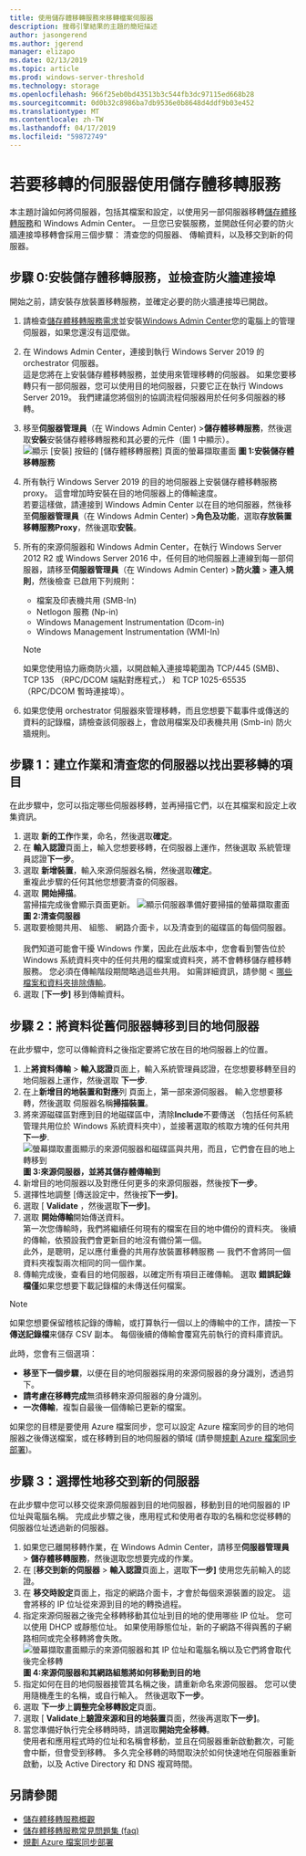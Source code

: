 ```yaml
---
title: 使用儲存體移轉服務來移轉檔案伺服器
description: 搜尋引擎結果的主題的簡短描述
author: jasongerend
ms.author: jgerend
manager: elizapo
ms.date: 02/13/2019
ms.topic: article
ms.prod: windows-server-threshold
ms.technology: storage
ms.openlocfilehash: 966f25eb0bd43513b3c544fb3dc97115ed668b28
ms.sourcegitcommit: 0d0b32c8986ba7db9536e0b8648d4ddf9b03e452
ms.translationtype: MT
ms.contentlocale: zh-TW
ms.lasthandoff: 04/17/2019
ms.locfileid: "59872749"
---
```

# <a name="use-storage-migration-service-to-migrate-a-server"></a>若要移轉的伺服器使用儲存體移轉服務

本主題討論如何將伺服器，包括其檔案和設定，以使用另一部伺服器移轉[儲存體移轉服務](overview.md)和 Windows Admin Center。 一旦您已安裝服務，並開啟任何必要的防火牆連接埠移轉會採用三個步驟： 清查您的伺服器、 傳輸資料，以及移交到新的伺服器。

## <a name="step-0-install-storage-migration-service-and-check-firewall-ports"></a>步驟 0:安裝儲存體移轉服務，並檢查防火牆連接埠

開始之前，請安裝存放裝置移轉服務，並確定必要的防火牆連接埠已開啟。

1. 請檢查[儲存體移轉服務需求](overview.md#requirements)並安裝[Windows Admin Center](../../manage/windows-admin-center/understand/windows-admin-center.md)您的電腦上的管理伺服器，如果您還沒有這麼做。
2. 在 Windows Admin Center，連接到執行 Windows Server 2019 的 orchestrator 伺服器。 <br>這是您將在上安裝儲存體移轉服務，並使用來管理移轉的伺服器。 如果您要移轉只有一部伺服器，您可以使用目的地伺服器，只要它正在執行 Windows Server 2019。 我們建議您將個別的協調流程伺服器用於任何多伺服器的移轉。
1. 移至**伺服器管理員**（在 Windows Admin Center) >**儲存體移轉服務**，然後選取**安裝**安裝儲存體移轉服務和其必要的元件（圖 1 中顯示）。
    ![顯示 [安裝] 按鈕的 [儲存體移轉服務] 頁面的螢幕擷取畫面](media/migrate/install.png) **圖 1:安裝儲存體移轉服務**
1. 所有執行 Windows Server 2019 的目的地伺服器上安裝儲存體移轉服務 proxy。 這會增加時安裝在目的地伺服器上的傳輸速度。 <br>若要這樣做，請連接到 Windows Admin Center 以在目的地伺服器，然後移至**伺服器管理員**（在 Windows Admin Center) >**角色及功能**，選取**存放裝置移轉服務Proxy**，然後選取**安裝**。
1. 所有的來源伺服器和 Windows Admin Center，在執行 Windows Server 2012 R2 或 Windows Server 2016 中，任何目的地伺服器上連線到每一部伺服器，請移至**伺服器管理員**（在 Windows Admin Center) >**防火牆**  > **連入規則**，然後檢查 已啟用下列規則：
    - 檔案及印表機共用 (SMB-In)
    - Netlogon 服務 (Np-in)
    - Windows Management Instrumentation (Dcom-in)
    - Windows Management Instrumentation (WMI-In)

   > [!NOTE]
   > 如果您使用協力廠商防火牆，以開啟輸入連接埠範圍為 TCP/445 (SMB)、 TCP 135 （RPC/DCOM 端點對應程式，） 和 TCP 1025-65535 （RPC/DCOM 暫時連接埠）。

1. 如果您使用 orchestrator 伺服器來管理移轉，而且您想要下載事件或傳送的資料的記錄檔，請檢查該伺服器上，會啟用檔案及印表機共用 (Smb-in) 防火牆規則。

## <a name="step-1-create-a-job-and-inventory-your-servers-to-figure-out-what-to-migrate"></a>步驟 1：建立作業和清查您的伺服器以找出要移轉的項目

在此步驟中，您可以指定哪些伺服器移轉，並再掃描它們，以在其檔案和設定上收集資訊。

1. 選取 **新的工作**作業，命名，然後選取**確定**。
1. 在 **輸入認證**頁面上，輸入您想要移轉，在伺服器上運作，然後選取 系統管理員認證**下一步**。
1. 選取 **新增裝置**，輸入來源伺服器名稱，然後選取**確定**。 <br>重複此步驟的任何其他您想要清查的伺服器。
1. 選取 **開始掃描**。<br>當掃描完成後會顯示頁面更新。
    ![顯示伺服器準備好要掃描的螢幕擷取畫面](media/migrate/inventory.png) **圖 2:清查伺服器**
1. 選取要檢閱共用、 組態、 網路介面卡，以及清查到的磁碟區的每個伺服器。 <br><br>我們知道可能會干擾 Windows 作業，因此在此版本中，您會看到警告位於 Windows 系統資料夾中的任何共用的檔案或資料夾，將不會轉移儲存體移轉服務。 您必須在傳輸階段期間略過這些共用。 如需詳細資訊，請參閱 <<c0> [ 哪些檔案和資料夾排除傳輸](faq.md#excluded-files)。
1. 選取 [**下一步]** 移到傳輸資料。

## <a name="step-2-transfer-data-from-your-old-servers-to-the-destination-servers"></a>步驟 2：將資料從舊伺服器轉移到目的地伺服器

在此步驟中，您可以傳輸資料之後指定要將它放在目的地伺服器上的位置。

 1. 上**將資料傳輸** > **輸入認證**頁面上，輸入系統管理員認證，在您想要移轉至目的地伺服器上運作，然後選取 **下一步**.
 1. 在上**新增目的地裝置和對應**列 頁面上，第一部來源伺服器。 輸入您想要移轉，然後選取 伺服器名稱**掃描裝置**。
 1. 將來源磁碟區對應到目的地磁碟區中，清除**Include**不要傳送 （包括任何系統管理共用位於 Windows 系統資料夾中），並接著選取的核取方塊的任何共用**下一步**.
    ![螢幕擷取畫面顯示的來源伺服器和磁碟區與共用，而且，它們會在目的地上轉移到](media/migrate/transfer.png) **圖 3:來源伺服器，並將其儲存體傳輸到**
 1. 新增目的地伺服器以及對應任何更多的來源伺服器，然後按**下一步**。
 1. 選擇性地調整 [傳送設定中，然後按**下一步]**。
 1. 選取 [ **Validate** ，然後選取**下一步]**。
 1. 選取 **開始傳輸**開始傳送資料。<br>第一次您傳輸時，我們將繼續任何現有的檔案在目的地中備份的資料夾。 後續的傳輸，依預設我們會更新目的地沒有備份第一個。 <br>此外，是聰明，足以應付重疊的共用存放裝置移轉服務 — 我們不會將同一個資料夾複製兩次相同的同一個作業。
 1. 傳輸完成後，查看目的地伺服器，以確定所有項目正確傳輸。 選取 **錯誤記錄檔僅**如果您想要下載記錄檔的未傳送任何檔案。

  > [!NOTE]
  > 如果您想要保留稽核記錄的傳輸，或打算執行一個以上的傳輸中的工作，請按一下**傳送記錄檔**来儲存 CSV 副本。 每個後續的傳輸會覆寫先前執行的資料庫資訊。 

此時，您會有三個選項：

- **移至下一個步驟**，以便在目的地伺服器採用的來源伺服器的身分識別，透過剪下。
- **請考慮在移轉完成**無須移轉來源伺服器的身分識別。
- **一次傳輸**，複製自最後一個傳輸已更新的檔案。

如果您的目標是要使用 Azure 檔案同步，您可以設定 Azure 檔案同步的目的地伺服器之後傳送檔案，或在移轉到目的地伺服器的領域 (請參閱[規劃 Azure 檔案同步部署](https://docs.microsoft.com/azure/storage/files/storage-sync-files-planning))。

## <a name="step-3-optionally-cut-over-to-the-new-servers"></a>步驟 3：選擇性地移交到新的伺服器

在此步驟中您可以移交從來源伺服器到目的地伺服器，移動到目的地伺服器的 IP 位址與電腦名稱。 完成此步驟之後，應用程式和使用者存取的名稱和您從移轉的伺服器位址透過新的伺服器。

 1. 如果您已離開移轉作業，在 Windows Admin Center，請移至**伺服器管理員** > **儲存體移轉服務**，然後選取您想要完成的作業。 
 1. 在 [**移交到新的伺服器** > **輸入認證**頁面上，選取**下一步]** 使用您先前輸入的認證。
 1. 在 **移交時設定**頁面上，指定的網路介面卡，才會於每個來源裝置的設定。 這會將移的 IP 位址從來源到目的地的轉換過程。
 1. 指定來源伺服器之後完全移轉移動其位址到目的地的使用哪些 IP 位址。 您可以使用 DHCP 或靜態位址。 如果使用靜態位址，新的子網路不得與舊的子網路相同或完全移轉將會失敗。
    ![螢幕擷取畫面顯示的來源伺服器和其 IP 位址和電腦名稱以及它們將會取代後完全移轉](media/migrate/cutover.png)
    **圖 4:來源伺服器和其網路組態將如何移動到目的地**
 1. 指定如何在目的地伺服器接管其名稱之後，請重新命名來源伺服器。 您可以使用隨機產生的名稱，或自行輸入。 然後選取**下一步**。
 1. 選取 **下一步**上**調整完全移轉設定**頁面。
 1. 選取 [ **Validate**上**驗證來源和目的地裝置**頁面，然後再選取**下一步]**。
 1. 當您準備好執行完全移轉時時，請選取**開始完全移轉**。 <br>使用者和應用程式時的位址和名稱會移動，並且在伺服器重新啟動數次，可能會中斷，但會受到移轉。 多久完全移轉的時間取決於如何快速地在伺服器重新啟動，以及 Active Directory 和 DNS 複寫時間。

## <a name="see-also"></a>另請參閱

- [儲存體移轉服務概觀](overview.md)
- [儲存體移轉服務常見問題集 (faq)](faq.md)
- [規劃 Azure 檔案同步部署](https://docs.microsoft.com/azure/storage/files/storage-sync-files-planning)